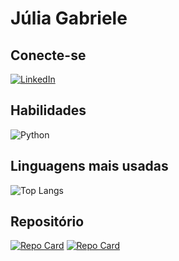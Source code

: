 
# Júlia Gabriele
## Conecte-se
[![LinkedIn](https://img.shields.io/badge/LinkedIn-000?style=for-the-badge&logo=linkedin&logoColor=0E76A8)](www.linkedin.com/in/júlia-mendes-jgmb)

## Habilidades
![Python](https://img.shields.io/badge/Python-000?style=for-the-badge&logo=python)

## Linguagens mais usadas
![Top Langs](https://github-readme-stats-git-masterrstaa-rickstaa.vercel.app/api/top-langs/?username=juliajgmb&bg_color=000&border_color=ffffff&title_color=0b5394&text_color=FFF)

## Repositório
[![Repo Card](https://github-readme-stats.vercel.app/api/pin/?username=juliajgmb&repo=robo-trading&bg_color=000&border_color=ffffff&show_icons=true&icon_color=30A3DC&title_color=E94D5F&text_color=FFF)](https://github.com/juliajgmb/robo-trading)
[![Repo Card](https://github-readme-stats.vercel.app/api/pin/?username=juliajgmb&repo=calculadora-python&bg_color=000&border_color=fffffff&show_icons=true&icon_color=30A3DC&title_color=E94D5F&text_color=FFF)](https://github.com/juliajgmb/calculadora-python)
